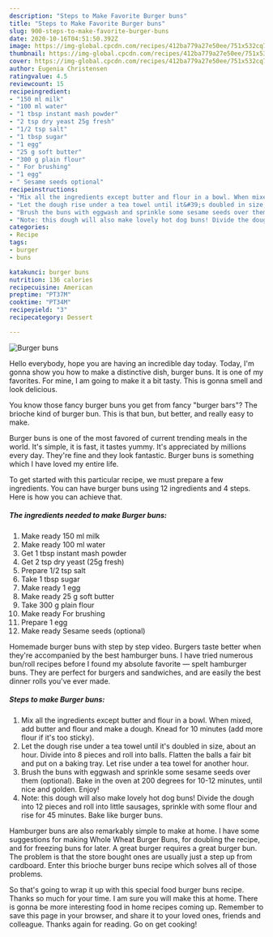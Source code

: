 ```yaml
---
description: "Steps to Make Favorite Burger buns"
title: "Steps to Make Favorite Burger buns"
slug: 900-steps-to-make-favorite-burger-buns
date: 2020-10-16T04:51:50.392Z
image: https://img-global.cpcdn.com/recipes/412ba779a27e50ee/751x532cq70/burger-buns-recipe-main-photo.jpg
thumbnail: https://img-global.cpcdn.com/recipes/412ba779a27e50ee/751x532cq70/burger-buns-recipe-main-photo.jpg
cover: https://img-global.cpcdn.com/recipes/412ba779a27e50ee/751x532cq70/burger-buns-recipe-main-photo.jpg
author: Eugenia Christensen
ratingvalue: 4.5
reviewcount: 15
recipeingredient:
- "150 ml milk"
- "100 ml water"
- "1 tbsp instant mash powder"
- "2 tsp dry yeast 25g fresh"
- "1/2 tsp salt"
- "1 tbsp sugar"
- "1 egg"
- "25 g soft butter"
- "300 g plain flour"
- " For brushing"
- "1 egg"
- " Sesame seeds optional"
recipeinstructions:
- "Mix all the ingredients except butter and flour in a bowl. When mixed, add butter and flour and make a dough. Knead for 10 minutes (add more flour if it&#39;s too sticky)."
- "Let the dough rise under a tea towel until it&#39;s doubled in size, about an hour. Divide into 8 pieces and roll into balls. Flatten the balls a fair bit and put on a baking tray. Let rise under a tea towel for another hour."
- "Brush the buns with eggwash and sprinkle some sesame seeds over them (optional). Bake in the oven at 200 degrees for 10-12 minutes, until nice and golden. Enjoy!"
- "Note: this dough will also make lovely hot dog buns! Divide the dough into 12 pieces and roll into little sausages, sprinkle with some flour and rise for 45 minutes. Bake like burger buns."
categories:
- Recipe
tags:
- burger
- buns

katakunci: burger buns 
nutrition: 136 calories
recipecuisine: American
preptime: "PT37M"
cooktime: "PT34M"
recipeyield: "3"
recipecategory: Dessert

---
```



![Burger buns](https://img-global.cpcdn.com/recipes/412ba779a27e50ee/751x532cq70/burger-buns-recipe-main-photo.jpg)

Hello everybody, hope you are having an incredible day today. Today, I'm gonna show you how to make a distinctive dish, burger buns. It is one of my favorites. For mine, I am going to make it a bit tasty. This is gonna smell and look delicious.

You know those fancy burger buns you get from fancy &#34;burger bars&#34;? The brioche kind of burger bun. This is that bun, but better, and really easy to make.

Burger buns is one of the most favored of current trending meals in the world. It's simple, it is fast, it tastes yummy. It's appreciated by millions every day. They're fine and they look fantastic. Burger buns is something which I have loved my entire life.


To get started with this particular recipe, we must prepare a few ingredients. You can have burger buns using 12 ingredients and 4 steps. Here is how you can achieve that.

<!--inarticleads1-->

##### The ingredients needed to make Burger buns:

1. Make ready 150 ml milk
1. Make ready 100 ml water
1. Get 1 tbsp instant mash powder
1. Get 2 tsp dry yeast (25g fresh)
1. Prepare 1/2 tsp salt
1. Take 1 tbsp sugar
1. Make ready 1 egg
1. Make ready 25 g soft butter
1. Take 300 g plain flour
1. Make ready  For brushing
1. Prepare 1 egg
1. Make ready  Sesame seeds (optional)


Homemade burger buns with step by step video. Burgers taste better when they&#39;re accompanied by the best hamburger buns. I have tried numerous bun/roll recipes before I found my absolute favorite — spelt hamburger buns. They are perfect for burgers and sandwiches, and are easily the best dinner rolls you&#39;ve ever made. 

<!--inarticleads2-->

##### Steps to make Burger buns:

1. Mix all the ingredients except butter and flour in a bowl. When mixed, add butter and flour and make a dough. Knead for 10 minutes (add more flour if it&#39;s too sticky).
1. Let the dough rise under a tea towel until it&#39;s doubled in size, about an hour. Divide into 8 pieces and roll into balls. Flatten the balls a fair bit and put on a baking tray. Let rise under a tea towel for another hour.
1. Brush the buns with eggwash and sprinkle some sesame seeds over them (optional). Bake in the oven at 200 degrees for 10-12 minutes, until nice and golden. Enjoy!
1. Note: this dough will also make lovely hot dog buns! Divide the dough into 12 pieces and roll into little sausages, sprinkle with some flour and rise for 45 minutes. Bake like burger buns.


Hamburger buns are also remarkably simple to make at home. I have some suggestions for making Whole Wheat Burger Buns, for doubling the recipe, and for freezing buns for later. A great burger requires a great burger bun. The problem is that the store bought ones are usually just a step up from cardboard. Enter this brioche burger buns recipe which solves all of those problems. 

So that's going to wrap it up with this special food burger buns recipe. Thanks so much for your time. I am sure you will make this at home. There is gonna be more interesting food in home recipes coming up. Remember to save this page in your browser, and share it to your loved ones, friends and colleague. Thanks again for reading. Go on get cooking!
